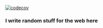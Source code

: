 [![codecov](https://codecov.io/gh/ryanbas21/ryan_blog/branch/develop/graph/badge.svg)](https://codecov.io/gh/ryanbas21/ryan_blog)

### I write random stuff for the web here
